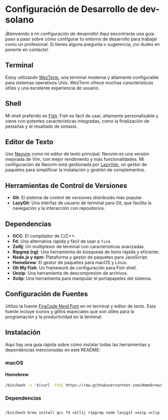 # Configuración de Desarrollo de **dev-solano**

¡Bienvenido a mi configuración de desarrollo! Aquí encontrarás una guía paso a paso sobre cómo configurar tu entorno de desarrollo para trabajar como un profesional. Si tienes alguna pregunta o sugerencia, ¡no dudes en ponerte en contacto!

## Terminal

Estoy utilizando [WezTerm](https://wezfurlong.org/wezterm/), una terminal moderna y altamente configurable para sistemas operativos Unix. WezTerm ofrece muchas características útiles y una excelente experiencia de usuario.

## Shell

Mi shell preferido es [Fish](https://fishshell.com/). Fish es fácil de usar, altamente personalizable y viene con potentes características integradas, como la finalización de pestañas y el resaltado de sintaxis.

## Editor de Texto

Uso [Neovim](https://neovim.io/) como mi editor de texto principal. Neovim es una versión mejorada de Vim, con mejor rendimiento y más funcionalidades. Mi configuración de Neovim está gestionada por [LazyVim](https://github.com/johanhenselmans/lazyvim), un gestor de paquetes para simplificar la instalación y gestión de complementos.

## Herramientas de Control de Versiones

- **Git**: El sistema de control de versiones distribuido más popular.
- **LazyGit**: Una interfaz de usuario de terminal para Git, que facilita la navegación y la interacción con repositorios.

## Dependencias

- **GCC**: El compilador de C/C++.
- **Fd**: Una alternativa rápida y fácil de usar a `find`.
- **Zellij**: Un multiplexor de terminal con características avanzadas.
- **Ripgrep (rg)**: Una herramienta de búsqueda de texto rápida y eficiente.
- **Node.js y npm**: Plataforma y gestor de paquetes para JavaScript.
- **Homebrew**: El gestor de paquetes para macOS y Linux.
- **Oh My Fish**: Un framework de configuración para Fish shell.
- **Unzip**: Una herramienta de descompresión de archivos.
- **Xclip**: Una herramienta para manipular el portapapeles del sistema.

## Configuración de Fuentes

Utilizo la fuente [FiraCode Nerd Font](https://www.nerdfonts.com/font-downloads) en mi terminal y editor de texto. Esta fuente incluye iconos y glifos especiales que son útiles para la programación y la productividad en la terminal.

## Instalación

Aquí hay una guía rápida sobre cómo instalar todas las herramientas y dependencias mencionadas en este README:

### macOS

#### Homebrew
```bash
/bin/bash -c "$(curl -fsSL https://raw.githubusercontent.com/Homebrew/install/HEAD/install.sh)"
```

### Dependencias
```bash

/bin/bash brew install gcc fd zellij ripgrep node lazygit unzip xclip
```

